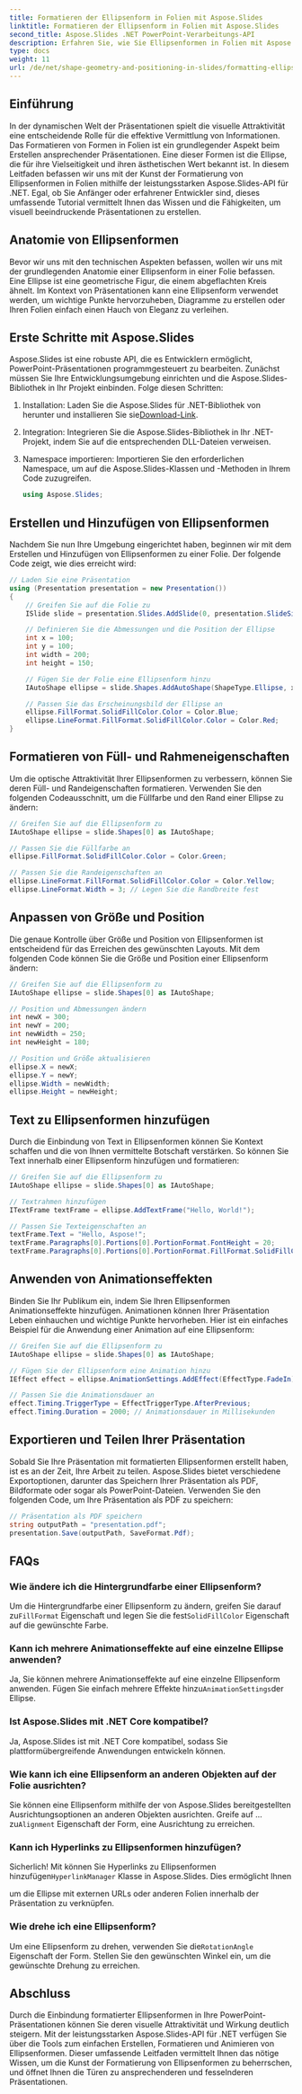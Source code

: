```yaml
---
title: Formatieren der Ellipsenform in Folien mit Aspose.Slides
linktitle: Formatieren der Ellipsenform in Folien mit Aspose.Slides
second_title: Aspose.Slides .NET PowerPoint-Verarbeitungs-API
description: Erfahren Sie, wie Sie Ellipsenformen in Folien mit Aspose.Slides für .NET formatieren. Diese Schritt-für-Schritt-Anleitung enthält Codebeispiele und beantwortet häufig gestellte Fragen.
type: docs
weight: 11
url: /de/net/shape-geometry-and-positioning-in-slides/formatting-ellipse-shape/
---
```


## Einführung

In der dynamischen Welt der Präsentationen spielt die visuelle Attraktivität eine entscheidende Rolle für die effektive Vermittlung von Informationen. Das Formatieren von Formen in Folien ist ein grundlegender Aspekt beim Erstellen ansprechender Präsentationen. Eine dieser Formen ist die Ellipse, die für ihre Vielseitigkeit und ihren ästhetischen Wert bekannt ist. In diesem Leitfaden befassen wir uns mit der Kunst der Formatierung von Ellipsenformen in Folien mithilfe der leistungsstarken Aspose.Slides-API für .NET. Egal, ob Sie Anfänger oder erfahrener Entwickler sind, dieses umfassende Tutorial vermittelt Ihnen das Wissen und die Fähigkeiten, um visuell beeindruckende Präsentationen zu erstellen.

## Anatomie von Ellipsenformen

Bevor wir uns mit den technischen Aspekten befassen, wollen wir uns mit der grundlegenden Anatomie einer Ellipsenform in einer Folie befassen. Eine Ellipse ist eine geometrische Figur, die einem abgeflachten Kreis ähnelt. Im Kontext von Präsentationen kann eine Ellipsenform verwendet werden, um wichtige Punkte hervorzuheben, Diagramme zu erstellen oder Ihren Folien einfach einen Hauch von Eleganz zu verleihen.

## Erste Schritte mit Aspose.Slides

Aspose.Slides ist eine robuste API, die es Entwicklern ermöglicht, PowerPoint-Präsentationen programmgesteuert zu bearbeiten. Zunächst müssen Sie Ihre Entwicklungsumgebung einrichten und die Aspose.Slides-Bibliothek in Ihr Projekt einbinden. Folge diesen Schritten:

1.  Installation: Laden Sie die Aspose.Slides für .NET-Bibliothek von herunter und installieren Sie sie[Download-Link](https://releases.aspose.com/slides/net/).

2. Integration: Integrieren Sie die Aspose.Slides-Bibliothek in Ihr .NET-Projekt, indem Sie auf die entsprechenden DLL-Dateien verweisen.

3. Namespace importieren: Importieren Sie den erforderlichen Namespace, um auf die Aspose.Slides-Klassen und -Methoden in Ihrem Code zuzugreifen.
   
   ```csharp
   using Aspose.Slides;
   ```

## Erstellen und Hinzufügen von Ellipsenformen

Nachdem Sie nun Ihre Umgebung eingerichtet haben, beginnen wir mit dem Erstellen und Hinzufügen von Ellipsenformen zu einer Folie. Der folgende Code zeigt, wie dies erreicht wird:

```csharp
// Laden Sie eine Präsentation
using (Presentation presentation = new Presentation())
{
    // Greifen Sie auf die Folie zu
    ISlide slide = presentation.Slides.AddSlide(0, presentation.SlideSize);

    // Definieren Sie die Abmessungen und die Position der Ellipse
    int x = 100;
    int y = 100;
    int width = 200;
    int height = 150;

    // Fügen Sie der Folie eine Ellipsenform hinzu
    IAutoShape ellipse = slide.Shapes.AddAutoShape(ShapeType.Ellipse, x, y, width, height);

    // Passen Sie das Erscheinungsbild der Ellipse an
    ellipse.FillFormat.SolidFillColor.Color = Color.Blue;
    ellipse.LineFormat.FillFormat.SolidFillColor.Color = Color.Red;
}
```

## Formatieren von Füll- und Rahmeneigenschaften

Um die optische Attraktivität Ihrer Ellipsenformen zu verbessern, können Sie deren Füll- und Randeigenschaften formatieren. Verwenden Sie den folgenden Codeausschnitt, um die Füllfarbe und den Rand einer Ellipse zu ändern:

```csharp
// Greifen Sie auf die Ellipsenform zu
IAutoShape ellipse = slide.Shapes[0] as IAutoShape;

// Passen Sie die Füllfarbe an
ellipse.FillFormat.SolidFillColor.Color = Color.Green;

// Passen Sie die Randeigenschaften an
ellipse.LineFormat.FillFormat.SolidFillColor.Color = Color.Yellow;
ellipse.LineFormat.Width = 3; // Legen Sie die Randbreite fest
```

## Anpassen von Größe und Position

Die genaue Kontrolle über Größe und Position von Ellipsenformen ist entscheidend für das Erreichen des gewünschten Layouts. Mit dem folgenden Code können Sie die Größe und Position einer Ellipsenform ändern:

```csharp
// Greifen Sie auf die Ellipsenform zu
IAutoShape ellipse = slide.Shapes[0] as IAutoShape;

// Position und Abmessungen ändern
int newX = 300;
int newY = 200;
int newWidth = 250;
int newHeight = 180;

// Position und Größe aktualisieren
ellipse.X = newX;
ellipse.Y = newY;
ellipse.Width = newWidth;
ellipse.Height = newHeight;
```

## Text zu Ellipsenformen hinzufügen

Durch die Einbindung von Text in Ellipsenformen können Sie Kontext schaffen und die von Ihnen vermittelte Botschaft verstärken. So können Sie Text innerhalb einer Ellipsenform hinzufügen und formatieren:

```csharp
// Greifen Sie auf die Ellipsenform zu
IAutoShape ellipse = slide.Shapes[0] as IAutoShape;

// Textrahmen hinzufügen
ITextFrame textFrame = ellipse.AddTextFrame("Hello, World!");

// Passen Sie Texteigenschaften an
textFrame.Text = "Hello, Aspose!";
textFrame.Paragraphs[0].Portions[0].PortionFormat.FontHeight = 20;
textFrame.Paragraphs[0].Portions[0].PortionFormat.FillFormat.SolidFillColor.Color = Color.White;
```

## Anwenden von Animationseffekten

Binden Sie Ihr Publikum ein, indem Sie Ihren Ellipsenformen Animationseffekte hinzufügen. Animationen können Ihrer Präsentation Leben einhauchen und wichtige Punkte hervorheben. Hier ist ein einfaches Beispiel für die Anwendung einer Animation auf eine Ellipsenform:

```csharp
// Greifen Sie auf die Ellipsenform zu
IAutoShape ellipse = slide.Shapes[0] as IAutoShape;

// Fügen Sie der Ellipsenform eine Animation hinzu
IEffect effect = ellipse.AnimationSettings.AddEffect(EffectType.FadeIn);

// Passen Sie die Animationsdauer an
effect.Timing.TriggerType = EffectTriggerType.AfterPrevious;
effect.Timing.Duration = 2000; // Animationsdauer in Millisekunden
```

## Exportieren und Teilen Ihrer Präsentation

Sobald Sie Ihre Präsentation mit formatierten Ellipsenformen erstellt haben, ist es an der Zeit, Ihre Arbeit zu teilen. Aspose.Slides bietet verschiedene Exportoptionen, darunter das Speichern Ihrer Präsentation als PDF, Bildformate oder sogar als PowerPoint-Dateien. Verwenden Sie den folgenden Code, um Ihre Präsentation als PDF zu speichern:

```csharp
// Präsentation als PDF speichern
string outputPath = "presentation.pdf";
presentation.Save(outputPath, SaveFormat.Pdf);
```

## FAQs

### Wie ändere ich die Hintergrundfarbe einer Ellipsenform?
 Um die Hintergrundfarbe einer Ellipsenform zu ändern, greifen Sie darauf zu`FillFormat` Eigenschaft und legen Sie die fest`SolidFillColor` Eigenschaft auf die gewünschte Farbe.

### Kann ich mehrere Animationseffekte auf eine einzelne Ellipse anwenden?
 Ja, Sie können mehrere Animationseffekte auf eine einzelne Ellipsenform anwenden. Fügen Sie einfach mehrere Effekte hinzu`AnimationSettings`der Ellipse.

### Ist Aspose.Slides mit .NET Core kompatibel?
Ja, Aspose.Slides ist mit .NET Core kompatibel, sodass Sie plattformübergreifende Anwendungen entwickeln können.

### Wie kann ich eine Ellipsenform an anderen Objekten auf der Folie ausrichten?
 Sie können eine Ellipsenform mithilfe der von Aspose.Slides bereitgestellten Ausrichtungsoptionen an anderen Objekten ausrichten. Greife auf ... zu`Alignment` Eigenschaft der Form, eine Ausrichtung zu erreichen.

### Kann ich Hyperlinks zu Ellipsenformen hinzufügen?
 Sicherlich! Mit können Sie Hyperlinks zu Ellipsenformen hinzufügen`HyperlinkManager` Klasse in Aspose.Slides. Dies ermöglicht Ihnen

 um die Ellipse mit externen URLs oder anderen Folien innerhalb der Präsentation zu verknüpfen.

### Wie drehe ich eine Ellipsenform?
 Um eine Ellipsenform zu drehen, verwenden Sie die`RotationAngle` Eigenschaft der Form. Stellen Sie den gewünschten Winkel ein, um die gewünschte Drehung zu erreichen.

## Abschluss

Durch die Einbindung formatierter Ellipsenformen in Ihre PowerPoint-Präsentationen können Sie deren visuelle Attraktivität und Wirkung deutlich steigern. Mit der leistungsstarken Aspose.Slides-API für .NET verfügen Sie über die Tools zum einfachen Erstellen, Formatieren und Animieren von Ellipsenformen. Dieser umfassende Leitfaden vermittelt Ihnen das nötige Wissen, um die Kunst der Formatierung von Ellipsenformen zu beherrschen, und öffnet Ihnen die Türen zu ansprechenderen und fesselnderen Präsentationen.